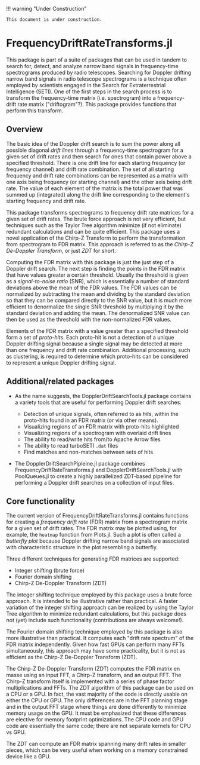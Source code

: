 !!! warning "Under Construction"

    This document is under construction.

# FrequencyDriftRateTransforms.jl

This package is part of a suite of packages that can be used in tandem to search
for, detect, and analyze narrow band signals in frequency-time spectrograms
produced by radio telescopes.  Searching for Doppler drifting narrow band
signals in radio telescope spectrograms is a technique often employed by
scientists engaged in the Search for Extraterrestrial Intelligence (SETI).
One of the first steps in the search process is to transform the frequency-time
matrix (i.e. spectrogram) into a frequency-drift rate matrix ("driftogram"?).
This package provides functions that perform this transform.

## Overview

The basic idea of the Doppler drift search is to sum the power along all
possible diagonal *drift lines* through a frequency-time spectrogram for a given
set of drift rates and then search for ones that contain power above a
specified threshold.  There is one drift line for each starting frequency (or
frequency channel) and drift rate combination.  The set of all starting
frequency and drift rate combinations can be represented as a matrix with one
axis being frequency (or starting channel) and the other axis being drift rate.
The value of each element of the matrix is the total power that was summed up
(integrated) along the drift line corresponding to the element's starting
frequency and drift rate.

This package transforms spectrograms to frequency drift rate matrices for a
given set of drift rates.  The brute force approach is not very efficient, but
techniques such as the Taylor Tree algorithm minimize (if not eliminate)
redundant calculations and can be quite efficient.  This package uses a novel
application of the Chirp-Z Transform to perform the transformation from
spectrogram to FDR matrix.  This approach is referred to as the *Chirp-Z
De-Doppler Transform*, or just *ZDT* for short.

Computing the FDR matrix with this package is just the just step of a Doppler
drift search.  The next step is finding the points in the FDR matrix that have
values greater a certain threshold.  Usually the threshold is given as a
*signal-to-noise ratio* (SNR), which is essentially a number of standard
deviations above the mean of the FDR values.  The FDR values can be normalized
by subtracting the mean and dividing by the standard deviation so that they can
be compared directly to the SNR value, but it is much more efficient to
denormalize the single SNR threshold by multiplying it by the standard deviation
and adding the mean.  The denormalized SNR value can then be used as the
threshold with the non-normalized FDR values.

Elements of the FDR matrix with a value greater than a specified threshold form
a set of *proto-hits*.  Each proto-hit is not a detection of a unique Doppler
drifting signal because a single signal may be detected at more than one
frequency and drift rate combination.  Additional processing, such as
clustering, is required to determine which proto-hits can be considered to
represent a unique Doppler drifting signal.

## Additional/related packages

* As the name suggests, the DopplerDriftSearchTools.jl package contains a
  variety tools that are useful for performing Doppler drift searches:

  - Detection of unique signals, often referred to as *hits*, within the
    proto-hits found in an FDR matrix (or via other means).
  - Visualizing regions of an FDR matrix with proto-hits highlighted
  - Visualizing regions of a spectrogram with overlaid drift lines
  - The ability to read/write hits from/to Apache Arrow files
  - The ability to read turboSETI `.dat` files
  - Find matches and non-matches between sets of hits

* The DopplerDriftSearchPipleine.jl package combines
  FrequencyDriftRateTransforms.jl and DopplerDriftSearchTools.jl with
  PoolQueues.jl to create a highly parallelized ZDT-based pipeline for
  performing a Doppler drift searches on a collection of input files.

## Core functionality

The current version of FrequencyDriftRateTransforms.jl contains functions for
creating a *frequency drift rate* (FDR) matrix from a spectrogram matrix for a
given set of drift rates.  The FDR matrix may be plotted using, for example, the
`heatmap` function from Plots.jl.  Such a plot is often called a *butterfly
plot* because Doppler drifting narrow band signals are associated with
characteristic structure in the plot resembling a butterfly. 

Three different techniques for generating FDR matrices are supported:

- Integer shifting (brute force)
- Fourier domain shifting
- Chirp-Z De-Doppler Transform (ZDT)

The integer shifting technique employed by this package uses a brute force
approach.  It is intended to be illustrative rather than practical.  A faster
variation of the integer shifting approach can be realized by using the Taylor
Tree algorithm to minimize redundant calculations, but this package does not
(yet) include such functionality (contributions are always welcome!).

The Fourier domain shifting technique employed by this package is also more
illustrative than practical.  It computes each "drift rate spectrum" of the FDR
matrix independently.  Given how fast GPUs can perform many FFTs simultaneously,
this approach may have some practicality, but it is not as efficient as the
Chirp-Z De-Doppler Transform (ZDT).

The Chirp-Z De-Doppler Transform (ZDT) computes the FDR matrix en masse using
an input FFT, a Chirp-Z transform, and an output FFT.  The Chirp-Z transform
itself is implemented with a series of phase factor multiplications and FFTs.
The ZDT algorithm of this package can be used on a CPU or a GPU.  In fact, the
vast majority of the code is directly usable on either the CPU or GPU.  The only
differences are in the FFT planning stage and in the output FFT stage where
things are done differently to minimize memory usage on the GPU.  It must be
emphasized that these differences are elective for memory footprint
optimizations.  The CPU code and GPU code are essentially the same code; there
are not separate kernels for CPU vs GPU.

The ZDT can compute an FDR matrix spanning many drift rates in smaller pieces,
which can be very useful when working on a memory constrained device like a
GPU.
